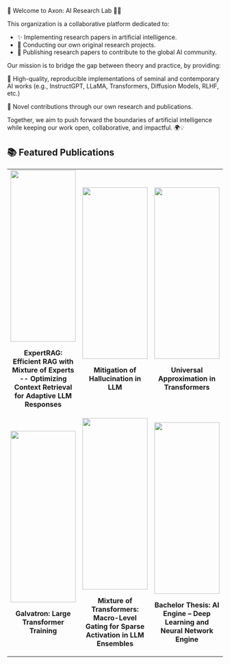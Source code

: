 🌌 Welcome to Axon: AI Research Lab 🚀🤖

This organization is a collaborative platform dedicated to:
- ✨ Implementing research papers in artificial intelligence.
- 🧠 Conducting our own original research projects.
- 📑 Publishing research papers to contribute to the global AI community.

Our mission is to bridge the gap between theory and practice, by providing:

🔬 High-quality, reproducible implementations of seminal and contemporary AI works (e.g., InstructGPT, LLaMA, Transformers, Diffusion Models, RLHF, etc.)

📝 Novel contributions through our own research and publications.

Together, we aim to push forward the boundaries of artificial intelligence while keeping our work open, collaborative, and impactful. 🌍💡


## 📚 Featured Publications  

<table>
<tr>
  <td width="33%">
    <a href="https://arxiv.org/abs/2504.08744">
      <img src="https://github.com/Axon-AI-Research-Labs/assists-/blob/main/ExpertRAG.jpg" width="100%" height="400">
    </a>
    <p align="center"><b>ExpertRAG: Efficient RAG with Mixture of Experts -- Optimizing Context Retrieval for Adaptive LLM Responses</b></p>
  </td>
  <td width="33%">
    <a href="https://arxiv.org/abs/2507.22915">
      <img src="https://github.com/Axon-AI-Research-Labs/assists-/blob/main/Math.jpg" width="100%" height="400">
    </a>
    <p align="center"><b>Mitigation of Hallucination in LLM</b></p>
  </td>
  <td width="33%">
    <a href="https://arxiv.org/abs/2507.10581">
      <img src="https://github.com/Axon-AI-Research-Labs/assists-/blob/main/theory.jpg" width="100%" height="400">
    </a>
    <p align="center"><b>Universal Approximation in Transformers</b></p>
  </td>
</tr>
<tr>
  <td width="33%">
    <a href="https://arxiv.org/abs/2504.03662">
      <img src="https://github.com/Axon-AI-Research-Labs/assists-/blob/main/Galvatron.jpg" width="100%" height="400">
    </a>
    <p align="center"><b>Galvatron: Large Transformer Training</b></p>
  </td>
  <td width="33%">
    <a href="http://dx.doi.org/10.13140/RG.2.2.25049.02400">
      <img src="https://github.com/Axon-AI-Research-Labs/assists-/blob/main/MOT.jpg" width="100%" height="400">
    </a>
    <p align="center"><b>Mixture of Transformers: Macro-Level Gating for Sparse Activation in LLM Ensembles</b></p>
  </td>
  <td width="33%">
    <a href="http://dx.doi.org/10.13140/RG.2.2.22814.24643">
      <img src="https://github.com/Axon-AI-Research-Labs/assists-/blob/main/thesis.jpg" width="100%" height="400">
    </a>
    <p align="center"><b>Bachelor Thesis: AI Engine – Deep Learning and Neural Network Engine</b></p>
  </td>
</tr>
</table>
